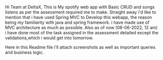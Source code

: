 Hi Team at DeltaX,
  This is My spotify web app with Basic CRUD and songs listens as per the assessment required me to make.
  Straight away i'd like to mention that i have used Spring MVC to Develop this webapp, the reason being my familiarity with java and spring framework.
  i have made use of MVC architecture as much as possible. Also as of now (08-06-2022, 12 am) i have done most of the task assigned in the assessment detailed except 
  the validations,which i would get into tomorrow.
 
Here in this Readme file i'll attach screenshots as well as important queries and business logic.
